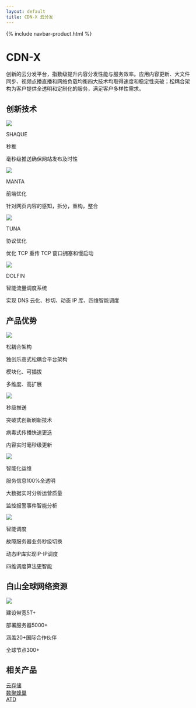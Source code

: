 ```yaml
---
layout: default
title: CDN-X 云分发
---
```


{% include navbar-product.html %}
<div class="cdn-banner technology-banner">
    <div class="technology-banner-info">
        <h1>CDN-X</h1>
        <p>创新的云分发平台，指数级提升内容分发性能与服务效率。应用内容更新、大文件同步、视频点播直播和网络负载均衡四大技术均取得速度和稳定性突破；松耦合架构为客户提供全透明和定制化的服务，满足客户多样性需求。</p>
    </div>
</div>
<div class="cdn-technology container">
    <h2 class="cdn-technology-title">创新技术</h2>
    <div class="col-md-3 col-xs-6 cdn-technology-item">
        <img src="{{ site.baseurl }}/public/image/cdn/cdn-technology-1.png">
        <p class="cdn-technology-item-title">SHAQUE</p>
        <p class="cdn-technology-item-title">秒推</p>
        <p class="cdn-technology-item-info first-item-info">毫秒级推送确保网站发布及时性</p>
    </div>
    <div class="col-md-3 col-xs-6 cdn-technology-item">
        <img src="{{ site.baseurl }}/public/image/cdn/cdn-technology-2.png">
        <p class="cdn-technology-item-title">MANTA</p>
        <p class="cdn-technology-item-title">前端优化</p>
        <p class="cdn-technology-item-info first-item-info">针对网页内容的感知，拆分，重构，整合</p>
    </div>
    <div class="col-md-3 col-xs-6 cdn-technology-item">
        <img src="{{ site.baseurl }}/public/image/cdn/cdn-technology-3.png">
        <p class="cdn-technology-item-title">TUNA</p>
        <p class="cdn-technology-item-title">协议优化</p>
        <p class="cdn-technology-item-info first-item-info">优化 TCP 重传 TCP 窗口拥塞和慢启动</p>
    </div>
    <div class="col-md-3 col-xs-6 cdn-technology-item">
        <img src="{{ site.baseurl }}/public/image/cdn/cdn-technology-4.png">
        <p class="cdn-technology-item-title">DOLFIN</p>
        <p class="cdn-technology-item-title">智能流量调度系统</p>
        <p class="cdn-technology-item-info first-item-info">实现 DNS 云化、秒切、动态 IP 库、四维智能调度</p>
    </div>
</div>
<div class="product-technology-advantage container">
    <h2 class="product-technology-advantage-title">产品优势</h2>
    <div class="col-md-3 col-xs-6 product-technology-advantage-item">
        <div class="product-technology-advantage-item-imgbox"><img src="{{ site.baseurl }}/public/image/cdn/cdn-advantage-1.png"></div>
        <p class="product-technology-advantage-item-title">松耦合架构</p>
        <p class="product-technology-advantage-item-info">独创乐高式松耦合平台架构</p>
        <p class="product-technology-advantage-item-info">模块化、可插拔</p>
        <p class="product-technology-advantage-item-info">多维度、高扩展</p>
    </div>
    <div class="col-md-3 col-xs-6 product-technology-advantage-item">
        <div class="product-technology-advantage-item-imgbox"><img src="{{ site.baseurl }}/public/image/cdn/cdn-advantage-2.png"></div>
        <p class="product-technology-advantage-item-title">秒级推送</p>
        <p class="product-technology-advantage-item-info">突破式创新刷新技术</p>
        <p class="product-technology-advantage-item-info">病毒式传播快速更迭</p>
        <p class="product-technology-advantage-item-info">内容实时毫秒级更新</p>
    </div>
    <div class="col-md-3 col-xs-6 product-technology-advantage-item">
        <div class="product-technology-advantage-item-imgbox"><img src="{{ site.baseurl }}/public/image/cdn/cdn-advantage-3.png"></div>
        <p class="product-technology-advantage-item-title">智能化运维</p>
        <p class="product-technology-advantage-item-info">服务信息100%全透明</p>
        <p class="product-technology-advantage-item-info">大数据实时分析运营质量</p>
        <p class="product-technology-advantage-item-info">监控报警事件智能分析</p>
    </div>
    <div class="col-md-3 col-xs-6 product-technology-advantage-item">
        <div class="product-technology-advantage-item-imgbox"><img src="{{ site.baseurl }}/public/image/cdn/cdn-advantage-4.png"></div>
        <p class="product-technology-advantage-item-title">智能调度</p>
        <p class="product-technology-advantage-item-info">故障服务器业务秒级切换</p>
        <p class="product-technology-advantage-item-info">动态IP库实现IP-IP调度</p>
        <p class="product-technology-advantage-item-info">四维调度算法更智能</p>
    </div>
</div>
<div class="cdn-network-resource container">
    <h2>白山全球网络资源</h2>
    <img src="{{ site.baseurl }}/public/image/cdn/cdn-network-resource.png">
    <p class="col-sm-6 col-lg-3">建设带宽5T+</p>
    <p class="col-sm-6 col-lg-3">部署服务器5000+</p>
    <p class="col-sm-6 col-lg-3">涵盖20+国际合作伙伴</p>
    <p class="col-sm-6 col-lg-3">全球节点300+</p>
</div>
<div class="relative-product container">
    <h2 class="relative-product-title">相关产品</h2>
    <div class="col-sm-4"><a href="{{ site.baseurl }}{% post_url 2018-04-08-technology-cwn-x %}" class="relative-product-cwn">云存储</a></div>
    <div class="col-sm-4"><a href="{{ site.baseurl }}{% post_url 2018-04-08-technology-fengchao %}" class="relative-product-shujufengchao">数聚蜂巢</a></div>
    <div class="col-sm-4"><a href="{{ site.baseurl }}{% post_url 2018-04-08-technology-atd %}" class="relative-product-atd">ATD</a></div>
</div>
<div class="clean"></div>
